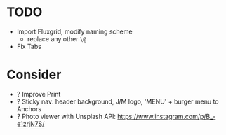 # TODO

- Import Fluxgrid, modify naming scheme
  - replace any other `\@`
- Fix Tabs

# Consider

- ? Improve Print
- ? Sticky nav: header background, J/M logo, 'MENU' + burger menu to Anchors
- ? Photo viewer with Unsplash API: https://www.instagram.com/p/B_-e1zrjN7S/

